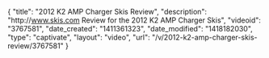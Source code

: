 {
    "title": "2012 K2 AMP Charger Skis Review",
    "description": "http:\/\/www.skis.com Review for the 2012 K2 AMP Charger Skis",
    "videoid": "3767581",
    "date_created": "1411361323",
    "date_modified": "1418182030",
    "type": "captivate",
    "layout": "video",
    "url": "\/v\/2012-k2-amp-charger-skis-review\/3767581"
}